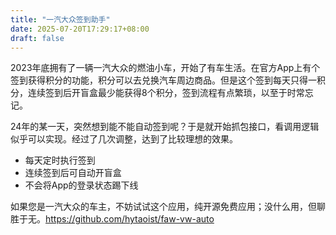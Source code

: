 ```yaml
---
title: "一汽大众签到助手"
date: 2025-07-20T17:29:17+08:00
draft: false
---
```

2023年底拥有了一辆一汽大众的燃油小车，开始了有车生活。在官方App上有个签到获得积分的功能，积分可以去兑换汽车周边商品。但是这个签到每天只得一积分，连续签到后开盲盒最少能获得8个积分，签到流程有点繁琐，以至于时常忘记。

24年的某一天，突然想到能不能自动签到呢？于是就开始抓包接口，看调用逻辑似乎可以实现。经过了几次调整，达到了比较理想的效果。
* 每天定时执行签到
* 连续签到后可自动开盲盒
* 不会将App的登录状态踢下线

如果您是一汽大众的车主，不妨试试这个应用，纯开源免费应用；没什么用，但聊胜于无。https://github.com/hytaoist/faw-vw-auto

